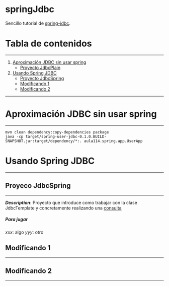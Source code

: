# springJdbc

Sencillo tutorial de [spring-jdbc](https://docs.spring.io/spring/docs/current/spring-framework-reference/html/jdbc.html).

# Tabla de contenidos
-----
1. [Aproximación JDBC sin usar spring](#aproximaciónJDBCsinusarspring)
   * [Proyecto JdbcPlain](#proyectojdbcplain)
1. [Usando Spring JDBC](#usandospringjdbc)
   * [Proyecto JdbcSpring](#proyectojdbcspring)
   * [Modificando 1](#modificando1)
   * [Modificando 2](#modificando2)

-----

# Aproximación JDBC sin usar spring
-----



    mvn clean dependency:copy-dependencies package
    java -cp target/spring-user-jdbc-0.1.0.BUILD-SNAPSHOT.jar:target/dependency/*:. aula114.spring.app.UserApp


# Usando Spring JDBC
-----

## Proyeco JdbcSpring
-----
_**Description**_: Proyecto que introduce como trabajar con la clase JdbcTemplate y concretamente realizando una [consulta](https://docs.spring.io/spring/docs/current/spring-framework-reference/html/jdbc.html#jdbc-JdbcTemplate-examples)

##### *Para jugar*

*xxx*: algo
*yyy*: otro

## Modificando 1
-----

## Modificando 2
-----

